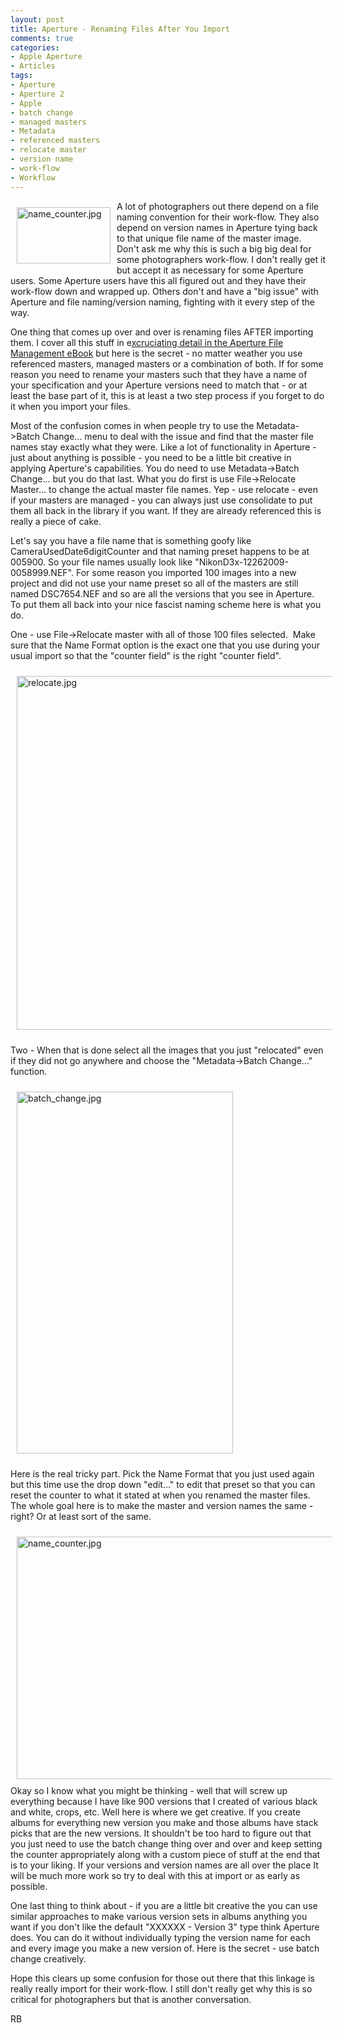 ```yaml
---
layout: post
title: Aperture - Renaming Files After You Import
comments: true
categories:
- Apple Aperture
- Articles
tags:
- Aperture
- Aperture 2
- Apple
- batch change
- managed masters
- Metadata
- referenced masters
- relocate master
- version name
- work-flow
- Workflow
---
```

<a rel="lightbox" href="/wp-content/uploads/2009/12/name_counter.jpg"><img title="name_counter.jpg" src="/wp-content/uploads/2009/12/.thumbs/.name_counter.jpg" border="0" alt="name_counter.jpg" hspace="10" vspace="10" width="150" height="90" align="left" /></a>A lot of photographers out there depend on a file naming convention for their work-flow. They also depend on version names in Aperture tying back to that unique file name of the master image. Don't ask me why this is such a big big deal for some photographers work-flow. I don't really get it but accept it as necessary for some Aperture users. Some Aperture users have this all figured out and they have their work-flow down and wrapped up. Others don't and have a "big issue" with Aperture and file naming/version naming, fighting with it every step of the way.

One thing that comes up over and over is renaming files AFTER importing them. I cover all this stuff in e<a href="http://photo.rwboyer.com/aperture-ebooks/">xcruciating detail in the Aperture File Management eBook</a> but here is the secret - no matter weather you use referenced masters, managed masters or a combination of both. If for some reason you need to rename your masters such that they have a name of your specification and your Aperture versions need to match that - or at least the base part of it, this is at least a two step process if you forget to do it when you import your files.

Most of the confusion comes in when people try to use the Metadata-&gt;Batch Change... menu to deal with the issue and find that the master file names stay exactly what they were. Like a lot of functionality in Aperture - just about anything is possible - you need to be a little bit creative in applying Aperture's capabilities. You do need to use Metadata-&gt;Batch Change... but you do that last. What you do first is use File-&gt;Relocate Master... to change the actual master file names. Yep - use relocate - even if your masters are managed - you can always just use consolidate to put them all back in the library if you want. If they are already referenced this is really a piece of cake.

Let's say you have a file name that is something goofy like CameraUsedDate6digitCounter and that naming preset happens to be at 005900. So your file names usually look like "NikonD3x-12262009-0058999.NEF". For some reason you imported 100 images into a new project and did not use your name preset so all of the masters are still named DSC7654.NEF and so are all the versions that you see in Aperture. To put them all back into your nice fascist naming scheme here is what you do.

One - use File-&gt;Relocate master with all of those 100 files selected.  Make sure that the Name Format option is the exact one that you use during your usual import so that the "counter field" is the right "counter field".

<img title="relocate.jpg" src="/wp-content/uploads/2009/12/relocate.jpg" border="0" alt="relocate.jpg" hspace="10" vspace="10" width="601" height="566" />

Two - When that is done select all the images that you just "relocated" even if they did not go anywhere and choose the "Metadata-&gt;Batch Change..." function.

<img title="batch_change.jpg" src="/wp-content/uploads/2009/12/batch_change.jpg" border="0" alt="batch_change.jpg" hspace="10" vspace="10" width="346" height="579" />

Here is the real tricky part. Pick the Name Format that you just used again but this time use the drop down "edit..." to edit that preset so that you can reset the counter to what it stated at when you renamed the master files. The whole goal here is to make the master and version names the same - right? Or at least sort of the same.

<img title="name_counter.jpg" src="/wp-content/uploads/2009/12/name_counter.jpg" border="0" alt="name_counter.jpg" hspace="10" vspace="10" width="644" height="388" />
Okay so I know what you might be thinking - well that will screw up everything because I have like 900 versions that I created of various black and white, crops, etc. Well here is where we get creative. If you create albums for everything new version you make and those albums have stack picks that are the new versions. It shouldn't be too hard to figure out that you just need to use the batch change thing over and over and keep setting the counter appropriately along with a custom piece of stuff at the end that is to your liking. If your versions and version names are all over the place It will be much more work so try to deal with this at import or as early as possible.

One last thing to think about - if you are a little bit creative the you can use similar approaches to make various version sets in albums anything you want if you don't like the default "XXXXXX - Version 3" type think Aperture does. You can do it without individually typing the version name for each and every image you make a new version of. Here is the secret - use batch change creatively.

Hope this clears up some confusion for those out there that this linkage is really really import for their work-flow. I still don't really get why this is so critical for photographers but that is another conversation.

RB